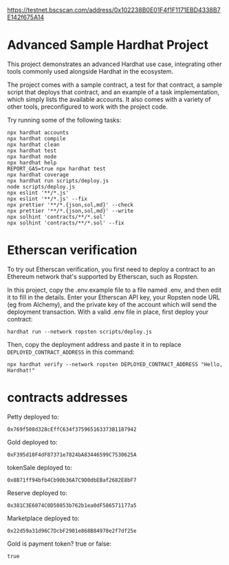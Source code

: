 https://testnet.bscscan.com/address/0x102238B0E01F4f1F1171EBD4338B7E142f675A14

# Advanced Sample Hardhat Project

This project demonstrates an advanced Hardhat use case, integrating other tools commonly used alongside Hardhat in the ecosystem.

The project comes with a sample contract, a test for that contract, a sample script that deploys that contract, and an example of a task implementation, which simply lists the available accounts. It also comes with a variety of other tools, preconfigured to work with the project code.

Try running some of the following tasks:

```shell
npx hardhat accounts
npx hardhat compile
npx hardhat clean
npx hardhat test
npx hardhat node
npx hardhat help
REPORT_GAS=true npx hardhat test
npx hardhat coverage
npx hardhat run scripts/deploy.js
node scripts/deploy.js
npx eslint '**/*.js'
npx eslint '**/*.js' --fix
npx prettier '**/*.{json,sol,md}' --check
npx prettier '**/*.{json,sol,md}' --write
npx solhint 'contracts/**/*.sol'
npx solhint 'contracts/**/*.sol' --fix
```

# Etherscan verification

To try out Etherscan verification, you first need to deploy a contract to an Ethereum network that's supported by Etherscan, such as Ropsten.

In this project, copy the .env.example file to a file named .env, and then edit it to fill in the details. Enter your Etherscan API key, your Ropsten node URL (eg from Alchemy), and the private key of the account which will send the deployment transaction. With a valid .env file in place, first deploy your contract:

```shell
hardhat run --network ropsten scripts/deploy.js
```

Then, copy the deployment address and paste it in to replace `DEPLOYED_CONTRACT_ADDRESS` in this command:

```shell
npx hardhat verify --network ropsten DEPLOYED_CONTRACT_ADDRESS "Hello, Hardhat!"
```
# contracts addresses
Petty deployed to: 
```shell
0x769f508d328cEffC634f375965163373B1187942
```
Gold deployed to: 
```shell
0xF395d10F4dF87371e7824bA83446599C7530625A
```
tokenSale deployed to: 
```shell
0x8B71ff94bfb4Cb90b36A7C9D0dbEBaf2682E8bF7
```
Reserve deployed to: 
```shell
0x381C3E6074C0D50853b762b1ea0dF586571177a5
```
Marketplace deployed to: 
```shell
0x22d59a31d96C7DcbF2901e868B84978e2f7df25e
```
Gold is payment token? true or false: 
```shell
true
```

